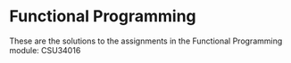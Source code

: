 # Functional Programming
These are the solutions to the assignments in the Functional Programming module: CSU34016
